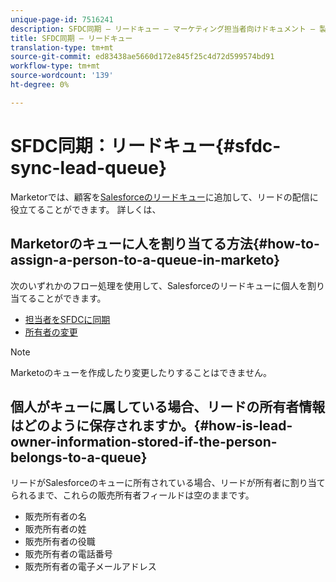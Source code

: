 ```yaml
---
unique-page-id: 7516241
description: SFDC同期 — リードキュー — マーケティング担当者向けドキュメント — 製品ドキュメント
title: SFDC同期 — リードキュー
translation-type: tm+mt
source-git-commit: ed83438ae5660d172e845f25c4d72d599574bd91
workflow-type: tm+mt
source-wordcount: '139'
ht-degree: 0%

---
```



# SFDC同期：リードキュー{#sfdc-sync-lead-queue}

Marketorでは、顧客を[Salesforceのリードキュー](https://help.salesforce.com/apex/HTViewHelpDoc?id=queues_overview.htm)に追加して、リードの配信に役立てることができます。 詳しくは、

## Marketorのキューに人を割り当てる方法{#how-to-assign-a-person-to-a-queue-in-marketo}

次のいずれかのフロー処理を使用して、Salesforceのリードキューに個人を割り当てることができます。

* [担当者をSFDCに同期](/help/marketo/product-docs/core-marketo-concepts/smart-campaigns/salesforce-flow-actions/sync-person-to-sfdc.md)
* [所有者の変更](/help/marketo/product-docs/core-marketo-concepts/smart-campaigns/salesforce-flow-actions/change-owner.md)

>[!NOTE]
>
>Marketoのキューを作成したり変更したりすることはできません。

## 個人がキューに属している場合、リードの所有者情報はどのように保存されますか。{#how-is-lead-owner-information-stored-if-the-person-belongs-to-a-queue}

リードがSalesforceのキューに所有されている場合、リードが所有者に割り当てられるまで、これらの販売所有者フィールドは空のままです。

* 販売所有者の名
* 販売所有者の姓
* 販売所有者の役職
* 販売所有者の電話番号
* 販売所有者の電子メールアドレス
